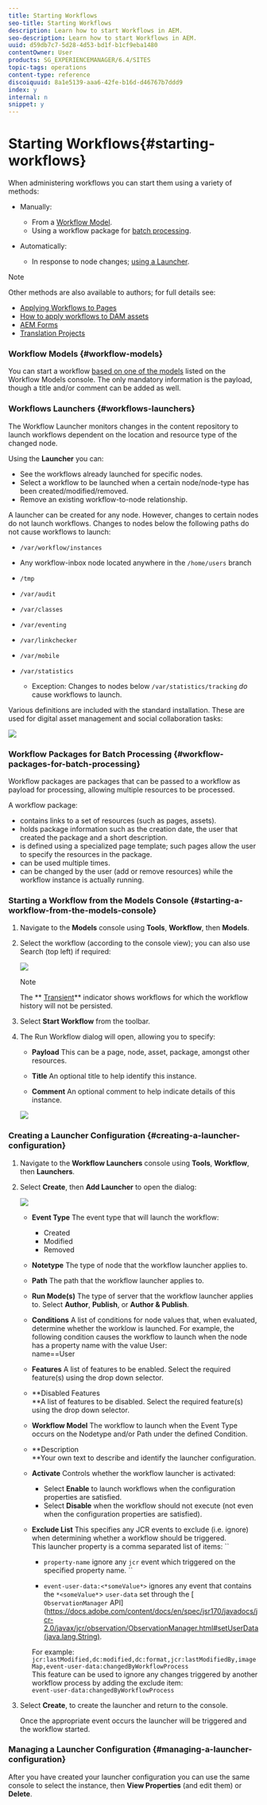 ```yaml
---
title: Starting Workflows
seo-title: Starting Workflows
description: Learn how to start Workflows in AEM.
seo-description: Learn how to start Workflows in AEM.
uuid: d59db7c7-5d28-4d53-bd1f-b1cf9eba1480
contentOwner: User
products: SG_EXPERIENCEMANAGER/6.4/SITES
topic-tags: operations
content-type: reference
discoiquuid: 8a1e5139-aaa6-42fe-b16d-d46767b7ddd9
index: y
internal: n
snippet: y
---
```


# Starting Workflows{#starting-workflows}

When administering workflows you can start them using a variety of methods:

* Manually:

    * From a [Workflow Model](#workflow-models).
    * Using a workflow package for [batch processing](#workflow-packages-for-batch-processing).

* Automatically:

    * In response to node changes; [using a Launcher](#workflowlaunchers).

>[!NOTE]
>
>Other methods are also available to authors; for full details see:
>
>* [Applying Workflows to Pages](../../../sites/authoring/using/workflows-applying.md)
>* [How to apply workflows to DAM assets](../../../assets/using/assets-workflow.md)
>* [AEM Forms](https://helpx.adobe.com/aem-forms/6-2/aem-workflows-submit-process-form.html)
>* [Translation Projects](../../../sites/administering/using/tc-manage.md)
>

### Workflow Models {#workflow-models}

You can start a workflow [based on one of the models](../../../sites/administering/using/workflows.md#workflow-models-and-instances) listed on the Workflow Models console. The only mandatory information is the payload, though a title and/or comment can be added as well.

### Workflows Launchers {#workflows-launchers}

The Workflow Launcher monitors changes in the content repository to launch workflows dependent on the location and resource type of the changed node.

Using the **Launcher** you can:

* See the workflows already launched for specific nodes.
* Select a workflow to be launched when a certain node/node-type has been created/modified/removed.
* Remove an existing workflow-to-node relationship.

A launcher can be created for any node. However, changes to certain nodes do not launch workflows. Changes to nodes below the following paths do not cause workflows to launch:

* `/var/workflow/instances`
* Any workflow-inbox node located anywhere in the `/home/users` branch
* `/tmp`
* `/var/audit`
* `/var/classes`
* `/var/eventing`
* `/var/linkchecker`
* `/var/mobile`
* `/var/statistics`

    * Exception: Changes to nodes below `/var/statistics/tracking` *do* cause workflows to launch.

Various definitions are included with the standard installation. These are used for digital asset management and social collaboration tasks:

![](assets/wf-100.png) 

### Workflow Packages for Batch Processing {#workflow-packages-for-batch-processing}

Workflow packages are packages that can be passed to a workflow as payload for processing, allowing multiple resources to be processed.

A workflow package:

* contains links to a set of resources (such as pages, assets).
* holds package information such as the creation date, the user that created the package and a short description.
* is defined using a specialized page template; such pages allow the user to specify the resources in the package.  
* can be used multiple times.
* can be changed by the user (add or remove resources) while the workflow instance is actually running.

### Starting a Workflow from the Models Console {#starting-a-workflow-from-the-models-console}

1. Navigate to the **Models** console using **Tools**, **Workflow**, then **Models**.
1. Select the workflow (according to the console view); you can also use Search (top left) if required:

   ![](assets/wf-103.png)

   >[!NOTE]
   >
   >The ** [Transient](../../../sites/developing/using/workflows.md#transient-workflows)** indicator shows workflows for which the workflow history will not be persisted.

1. Select **Start Workflow** from the toolbar. 
1. The Run Workflow dialog will open, allowing you to specify:

    * **Payload** 
      This can be a page, node, asset, package, amongst other resources.
    
    * **Title** 
      An optional title to help identify this instance.
    
    * **Comment** 
      An optional comment to help indicate details of this instance.

   ![](assets/wf-104.png)

### Creating a Launcher Configuration {#creating-a-launcher-configuration}

1. Navigate to the **Workflow Launchers** console using **Tools**, **Workflow**, then **Launchers**.
1. Select **Create**, then **Add Launcher** to open the dialog:

   ![](assets/wf-105.png)

    * **Event Type** 
      The event type that will launch the workflow:

        * Created
        * Modified
        * Removed

    * **Notetype** 
      The type of node that the workflow launcher applies to.
    
    * **Path** 
      The path that the workflow launcher applies to.
    
    * **Run Mode(s)** 
      The type of server that the workflow launcher applies to. Select **Author**, **Publish**, or **Author & Publish**.
    
    * **Conditions** 
      A list of conditions for node values that, when evaluated, determine whether the worklow is launched. For example, the following condition causes the workflow to launch when the node has a property name with the value User:  
      name==User
    
    * **Features** 
      A list of features to be enabled. Select the required feature(s) using the drop down selector.
    
    * **Disabled Features  
      **A list of features to be disabled. Select the required feature(s) using the drop down selector.
    * **Workflow Model** 
      The workflow to launch when the Event Type occurs on the Nodetype and/or Path under the defined Condition.
    
    * **Description  
      **Your own text to describe and identify the launcher configuration.
    * **Activate** 
      Controls whether the workflow launcher is activated:

        * Select **Enable** to launch workflows when the configuration properties are satisfied.
        * Select **Disable** when the workflow should not execute (not even when the configuration properties are satisfied).

    * **Exclude List** 
      This specifies any JCR events to exclude (i.e. ignore) when determining whether a workflow should be triggered.  
      This launcher property is a comma separated list of items: ``

        * `property-name` ignore any `jcr` event which triggered on the specified property name. ``
        
        * `event-user-data:<*someValue*>` ignores any event that contains the `*<someValue*`> `user-data` set through the [ `ObservationManager` API](https://docs.adobe.com/content/docs/en/spec/jsr170/javadocs/jcr-2.0/javax/jcr/observation/ObservationManager.html#setUserData(java.lang.String).

      For example:  
      `jcr:lastModified,dc:modified,dc:format,jcr:lastModifiedBy,imageMap,event-user-data:changedByWorkflowProcess`  
      This feature can be used to ignore any changes triggered by another workflow process by adding the exclude item:  
      `event-user-data:changedByWorkflowProcess`

1. Select **Create**, to create the launcher and return to the console.

   Once the appropriate event occurs the launcher will be triggered and the workflow started.

### Managing a Launcher Configuration {#managing-a-launcher-configuration}

After you have created your launcher configuration you can use the same console to select the instance, then **View Properties** (and edit them) or **Delete**.
